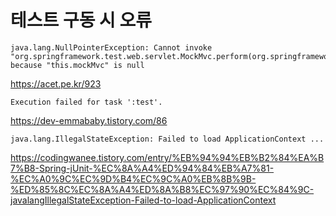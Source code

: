 # 테스트 구동 시 오류



```
java.lang.NullPointerException: Cannot invoke "org.springframework.test.web.servlet.MockMvc.perform(org.springframework.test.web.servlet.RequestBuilder)" because "this.mockMvc" is null
```

https://acet.pe.kr/923



```
Execution failed for task ':test'.
```

https://dev-emmababy.tistory.com/86



```
java.lang.IllegalStateException: Failed to load ApplicationContext ...
```

https://codingwanee.tistory.com/entry/%EB%94%94%EB%B2%84%EA%B7%B8-Spring-jUnit-%EC%8A%A4%ED%94%84%EB%A7%81-%EC%A0%9C%EC%9D%B4%EC%9C%A0%EB%8B%9B-%ED%85%8C%EC%8A%A4%ED%8A%B8%EC%97%90%EC%84%9C-javalangIllegalStateException-Failed-to-load-ApplicationContext